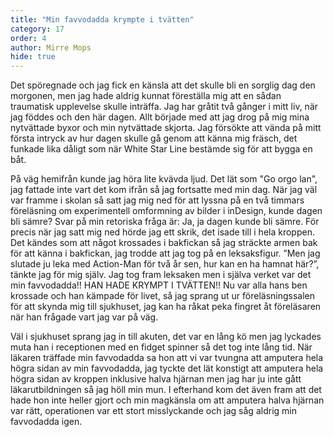 ```yaml
---
title: "Min favvodadda krympte i tvätten"
category: 17
order: 4
author: Mirre Mops
hide: true
---
```


Det spöregnade och jag fick en känsla att det skulle bli en sorglig dag den morgonen, men jag hade aldrig kunnat föreställa mig att en sådan traumatisk upplevelse skulle inträffa. Jag har gråtit två gånger i mitt liv, när jag föddes och den här dagen. Allt började med att jag drog på mig mina nytvättade byxor och min nytvättade skjorta. Jag försökte att vända på mitt första intryck av hur dagen skulle gå genom att känna mig fräsch, det funkade lika dåligt som när White Star Line bestämde sig för att bygga en båt.

På väg hemifrån kunde jag höra lite kvävda ljud. Det lät som "Go orgo lan", jag fattade inte vart det kom ifrån så jag fortsatte med min dag. När jag väl var framme i skolan så satt jag mig ned för att lyssna på en två timmars föreläsning om experimentell omformning av bilder i inDesign, kunde dagen bli sämre? Svar på min retoriska fråga är: Ja, ja dagen kunde bli sämre. För precis när jag satt mig ned hörde jag ett skrik, det isade till i hela kroppen. Det kändes som att något krossades i bakfickan så jag sträckte armen bak för att känna i bakfickan, jag trodde att jag tog på en leksaksfigur. ”Men jag slutade ju leka med Action-Man för två år sen, hur kan en ha hamnat här?”, tänkte jag för mig själv. Jag tog fram leksaken men i själva verket var det min favvodadda!! HAN HADE KRYMPT I TVÄTTEN!! Nu var alla hans ben krossade och han kämpade för livet, så jag sprang ut ur föreläsningssalen för att skynda mig till sjukhuset, jag kan ha råkat peka fingret åt föreläsaren när han frågade vart jag var på väg.

Väl i sjukhuset sprang jag in till akuten, det var en lång kö men jag lyckades muta han i receptionen med en fidget spinner så det tog inte lång tid. När läkaren träffade min favvodadda sa hon att vi var tvungna att amputera hela högra sidan av min favvodadda, jag tyckte det lät konstigt att amputera hela högra sidan av kroppen inklusive halva hjärnan men jag har ju inte gått läkarutbildningen så jag höll min mun. I efterhand kom det även fram att det hade hon inte heller gjort och min magkänsla om att amputera halva hjärnan var rätt, operationen var ett stort misslyckande och jag såg aldrig min favvodadda igen.
